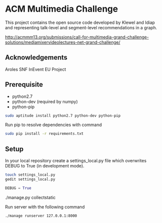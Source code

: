 ACM Multimedia Challenge 
======================

This project contains the open source code developed by Klewel and Idiap and representing talk-level and segment-level recommendations in a graph. 


http://acmmm13.org/submissions/call-for-multimedia-grand-challenge-solutions/mediamixervideolectures-net-grand-challenge/

Acknowledgements
---------------------------

Aroles SNF
InEvent EU Project

Prerequisite
----------------

* python2.7
* python-dev (required by numpy)
* python-pip

```sh
sudo aptitude install python2.7 python-dev python-pip
```

Run pip to resolve dependencies with command

```sh
sudo pip install -r requirements.txt
```


Setup
-------------

In your local repository create a settings_local.py file which overwrites DEBUG to True (in development mode). 

```sh
touch settings_local.py
gedit settings_local.py
```
```python
DEBUG = True
```

./manage.py collectstatic

Run server with the following command

```sh
./manage runserver 127.0.0.1:8000
```

